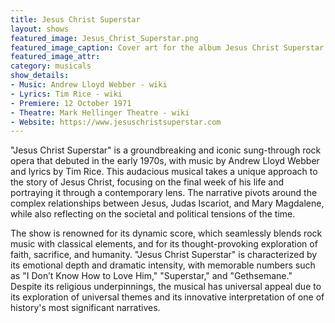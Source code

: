 ```yaml
---
title: Jesus Christ Superstar
layout: shows
featured_image: Jesus_Christ_Superstar.png
featured_image_caption: Cover art for the album Jesus Christ Superstar
featured_image_attr:
category: musicals
show_details: 
- Music: Andrew Lloyd Webber - wiki
- Lyrics: Tim Rice - wiki
- Premiere: 12 October 1971
- Theatre: Mark Hellinger Theatre - wiki
- Website: https://www.jesuschristsuperstar.com
---
```

"Jesus Christ Superstar" is a groundbreaking and iconic sung-through rock opera that debuted in the early 1970s, with music by Andrew Lloyd Webber and lyrics by Tim Rice. This audacious musical takes a unique approach to the story of Jesus Christ, focusing on the final week of his life and portraying it through a contemporary lens. The narrative pivots around the complex relationships between Jesus, Judas Iscariot, and Mary Magdalene, while also reflecting on the societal and political tensions of the time.

The show is renowned for its dynamic score, which seamlessly blends rock music with classical elements, and for its thought-provoking exploration of faith, sacrifice, and humanity. "Jesus Christ Superstar" is characterized by its emotional depth and dramatic intensity, with memorable numbers such as "I Don’t Know How to Love Him," "Superstar," and "Gethsemane." Despite its religious underpinnings, the musical has universal appeal due to its exploration of universal themes and its innovative interpretation of one of history's most significant narratives.